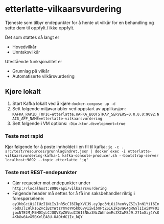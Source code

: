 # etterlatte-vilkaarsvurdering

Tjeneste som tilbyr endepunkter for å hente ut vilkår for en behandling og sette dem til oppfylt / ikke oppfylt.

Det som støttes så langt er
- Hovedvilkår
- Unntaksvilkår

Utestående funksjonalitet er
- Grunnlag på vilkår
- Automatiserte vilkårsvurdering

## Kjøre lokalt

1. Start Kafka lokalt ved å kjøre `docker-compose up -d`
2. Sett følgende miljøvariabler ved oppstart av applikasjon:
   `KAFKA_RAPID_TOPIC=etterlatte;KAFKA_BOOTSTRAP_SERVERS=0.0.0.0:9092;NAIS_APP_NAME=etterlatte-vilkaarsvurdering`
3. Sett følgende i VM options: `-Dio.ktor.development=true`

### Teste mot rapid
Kjør følgende for å poste innholdet i en fil til kafka:
`jq -c . src/test/resources/grunnlagEndret.json | docker exec -i etterlatte-vilkaarsvurdering-kafka-1 kafka-console-producer.sh --bootstrap-server localhost:9092 --topic etterlatte 'jq'`

### Teste mot REST-endepunkter
- Gjør requester mot endepunkter under `http://localhost:8080/api/vilkaarsvurdering`
- Følgende header må settes for å få inn saksbehandler riktig i forespørselene: `eyJhbGciOiJIUzI1NiIsInR5cCI6IkpXVCJ9.eyJpc3MiOiJhenVyZSIsInN1YiI6ImF6dXJlLWlkIGZvciBzYWtzYmVoYW5kbGVyIiwibmFtZSI6IkpvaG4gRG9lIiwiaWF0IjoxNTE2MjM5MDIyLCJOQVZpZGVudCI6IlNha3NiZWhhbmRsZXIwMSJ9.271mDij4YsO4Kk8w8AvX5BXxlEA8U-UAOtdG1Ix_kQY`